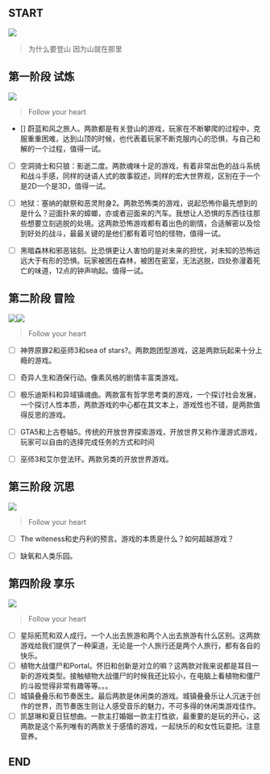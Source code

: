 ## START

![](https://www.celestegame.com/images/screenshots/p00.png)
>为什么要登山 因为山就在那里


## 第一阶段 试炼
![](https://sekiro.cubejoy.com/file/17.jpg)
>Follow your heart
- [] 蔚蓝和风之旅人。两款都是有关登山的游戏，玩家在不断攀爬的过程中，克服重重困难，达到山顶的时候，也代表着玩家不断克服内心的恐惧，与自己和解的一个过程，值得一试。
- [ ] 空洞骑士和只狼：影逝二度。两款魂味十足的游戏，有着非常出色的战斗系统和战斗手感，同样的谜语人式的故事叙述，同样的宏大世界观，区别在于一个是2D一个是3D，值得一试。
- [ ] 地狱：塞纳的献祭和恶灵附身2。两款恐怖类的游戏，说起恐怖你最先想到的是什么？迎面扑来的蟑螂，亦或者迎面来的汽车。我想让人恐惧的东西往往那些想要立刻逃脱的处境。这两款恐怖游戏都有着出色的剧情，合适解密以及恰到好处的战斗，最最关键的是他们都有着可怕的怪物，值得一试。
- [ ] 黑暗森林和邪恶铭刻。比恐惧更让人害怕的是对未来的担忧，对未知的恐怖远远大于有形的恐惧。玩家被困在森林，被困在密室，无法逃脱，四处弥漫着死亡的味道，12点的钟声响起。值得一试。


## 第二阶段 冒险

![](https://h8d9s2y4.stackpathcdn.com/wp-content/uploads/2022/07/traversal-1.png)![](https://h8d9s2y4.stackpathcdn.com/wp-content/uploads/2022/07/world-1.png)
>Follow your heart
- [ ] 神界原罪2和巫师3和sea of stars?。两款跑团型游戏，这是两款玩起来十分上瘾的游戏。
- [ ] 奇异人生和酒保行动。像素风格的剧情丰富类游戏。
- [ ] 极乐迪斯科和异域镇魂曲。两款富有哲学思考类的游戏，一个探讨社会发展，一个探讨人性本质，两款游戏的中心都在其文本上，游戏性也不错，是两款值得反思的游戏。
- [ ] GTA5和上古卷轴5。传统的开放世界探索游戏，开放世界又称作漫游式游戏，玩家可以自由的选择完成任务的方式和时间
- [ ] 巫师3和艾尔登法环。两款另类的开放世界游戏。


## 第三阶段 沉思

![](https://www.ign.com.cn/sm/t/ign_cn/screenshot/default/tou-tu_ue3j.600.jpg)
>Follow your heart
- [ ] The witeness和史丹利的预言。游戏的本质是什么？如何超越游戏？
- [ ] 缺氧和人类乐园。



## 第四阶段 享乐

![](https://asia.sega.com/fullbody/cht/resources/img/top/fv_mv_f4f3c17d3d45dbc8d2d99c463f7454f3.png)
>Follow your heart
- [ ] 星际拓荒和双人成行。一个人出去旅游和两个人出去旅游有什么区别。这两款游戏给我们提供了一种渠道，无论是一个人旅行还是两个人旅行，都有各自的快乐。
- [ ] 植物大战僵尸和Portal。怀旧和创新是对立的嘛？这两款对我来说都是耳目一新的游戏类型。接触植物大战僵尸的时候我还比较小，在电脑上看植物和僵尸的斗殴觉得非常有趣等等。。。
- [ ] 城镇叠叠乐和节奏医生。最后两款是休闲类的游戏。城镇叠叠乐让人沉迷于创作的世界，而节奏医生则让人感受音乐的魅力，不可多得的休闲类游戏佳作。
- [ ] 凯瑟琳和夏日狂想曲。一款主打婚姻一款主打性欲，最重要的是玩的开心，这两款是这个系列唯有的两款关于感情的游戏，一起快乐的和女性玩耍把。注意营养。

## END
